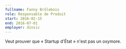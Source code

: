 ```yaml
---
fullname: Fanny Brûlebois
role: Responsable de Produit
start: 2016-02-15
end: 2016-07-01
employer: dinsic
---
```


Veut prouver que « Startup d'État » n'est pas un oxymore.
